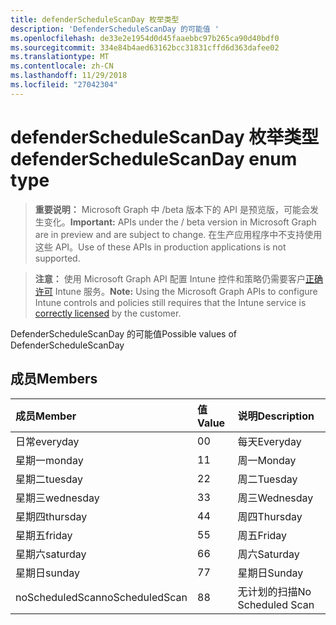```yaml
---
title: defenderScheduleScanDay 枚举类型
description: 'DefenderScheduleScanDay 的可能值 '
ms.openlocfilehash: de33e2e1954d0d45faaebbc97b265ca90d40bdf0
ms.sourcegitcommit: 334e84b4aed63162bcc31831cffd6d363dafee02
ms.translationtype: MT
ms.contentlocale: zh-CN
ms.lasthandoff: 11/29/2018
ms.locfileid: "27042304"
---
```

# <a name="defenderschedulescanday-enum-type"></a><span data-ttu-id="29aad-103">defenderScheduleScanDay 枚举类型</span><span class="sxs-lookup"><span data-stu-id="29aad-103">defenderScheduleScanDay enum type</span></span>

> <span data-ttu-id="29aad-104">**重要说明：** Microsoft Graph 中 /beta 版本下的 API 是预览版，可能会发生变化。</span><span class="sxs-lookup"><span data-stu-id="29aad-104">**Important:** APIs under the / beta version in Microsoft Graph are in preview and are subject to change.</span></span> <span data-ttu-id="29aad-105">在生产应用程序中不支持使用这些 API。</span><span class="sxs-lookup"><span data-stu-id="29aad-105">Use of these APIs in production applications is not supported.</span></span>

> <span data-ttu-id="29aad-106">**注意：** 使用 Microsoft Graph API 配置 Intune 控件和策略仍需要客户[正确许可](https://go.microsoft.com/fwlink/?linkid=839381) Intune 服务。</span><span class="sxs-lookup"><span data-stu-id="29aad-106">**Note:** Using the Microsoft Graph APIs to configure Intune controls and policies still requires that the Intune service is [correctly licensed](https://go.microsoft.com/fwlink/?linkid=839381) by the customer.</span></span>

<span data-ttu-id="29aad-107">DefenderScheduleScanDay 的可能值</span><span class="sxs-lookup"><span data-stu-id="29aad-107">Possible values of DefenderScheduleScanDay</span></span> 
## <a name="members"></a><span data-ttu-id="29aad-108">成员</span><span class="sxs-lookup"><span data-stu-id="29aad-108">Members</span></span>
|<span data-ttu-id="29aad-109">成员</span><span class="sxs-lookup"><span data-stu-id="29aad-109">Member</span></span>|<span data-ttu-id="29aad-110">值</span><span class="sxs-lookup"><span data-stu-id="29aad-110">Value</span></span>|<span data-ttu-id="29aad-111">说明</span><span class="sxs-lookup"><span data-stu-id="29aad-111">Description</span></span>|
|:---|:---|:---|
|<span data-ttu-id="29aad-112">日常</span><span class="sxs-lookup"><span data-stu-id="29aad-112">everyday</span></span>|<span data-ttu-id="29aad-113">0</span><span class="sxs-lookup"><span data-stu-id="29aad-113">0</span></span>|<span data-ttu-id="29aad-114">每天</span><span class="sxs-lookup"><span data-stu-id="29aad-114">Everyday</span></span>|
|<span data-ttu-id="29aad-115">星期一</span><span class="sxs-lookup"><span data-stu-id="29aad-115">monday</span></span>|<span data-ttu-id="29aad-116">1</span><span class="sxs-lookup"><span data-stu-id="29aad-116">1</span></span>|<span data-ttu-id="29aad-117">周一</span><span class="sxs-lookup"><span data-stu-id="29aad-117">Monday</span></span>|
|<span data-ttu-id="29aad-118">星期二</span><span class="sxs-lookup"><span data-stu-id="29aad-118">tuesday</span></span>|<span data-ttu-id="29aad-119">2</span><span class="sxs-lookup"><span data-stu-id="29aad-119">2</span></span>|<span data-ttu-id="29aad-120">周二</span><span class="sxs-lookup"><span data-stu-id="29aad-120">Tuesday</span></span>|
|<span data-ttu-id="29aad-121">星期三</span><span class="sxs-lookup"><span data-stu-id="29aad-121">wednesday</span></span>|<span data-ttu-id="29aad-122">3</span><span class="sxs-lookup"><span data-stu-id="29aad-122">3</span></span>|<span data-ttu-id="29aad-123">周三</span><span class="sxs-lookup"><span data-stu-id="29aad-123">Wednesday</span></span>|
|<span data-ttu-id="29aad-124">星期四</span><span class="sxs-lookup"><span data-stu-id="29aad-124">thursday</span></span>|<span data-ttu-id="29aad-125">4</span><span class="sxs-lookup"><span data-stu-id="29aad-125">4</span></span>|<span data-ttu-id="29aad-126">周四</span><span class="sxs-lookup"><span data-stu-id="29aad-126">Thursday</span></span>|
|<span data-ttu-id="29aad-127">星期五</span><span class="sxs-lookup"><span data-stu-id="29aad-127">friday</span></span>|<span data-ttu-id="29aad-128">5</span><span class="sxs-lookup"><span data-stu-id="29aad-128">5</span></span>|<span data-ttu-id="29aad-129">周五</span><span class="sxs-lookup"><span data-stu-id="29aad-129">Friday</span></span>|
|<span data-ttu-id="29aad-130">星期六</span><span class="sxs-lookup"><span data-stu-id="29aad-130">saturday</span></span>|<span data-ttu-id="29aad-131">6</span><span class="sxs-lookup"><span data-stu-id="29aad-131">6</span></span>|<span data-ttu-id="29aad-132">周六</span><span class="sxs-lookup"><span data-stu-id="29aad-132">Saturday</span></span>|
|<span data-ttu-id="29aad-133">星期日</span><span class="sxs-lookup"><span data-stu-id="29aad-133">sunday</span></span>|<span data-ttu-id="29aad-134">7</span><span class="sxs-lookup"><span data-stu-id="29aad-134">7</span></span>|<span data-ttu-id="29aad-135">星期日</span><span class="sxs-lookup"><span data-stu-id="29aad-135">Sunday</span></span>|
|<span data-ttu-id="29aad-136">noScheduledScan</span><span class="sxs-lookup"><span data-stu-id="29aad-136">noScheduledScan</span></span>|<span data-ttu-id="29aad-137">8</span><span class="sxs-lookup"><span data-stu-id="29aad-137">8</span></span>|<span data-ttu-id="29aad-138">无计划的扫描</span><span class="sxs-lookup"><span data-stu-id="29aad-138">No Scheduled Scan</span></span>|





